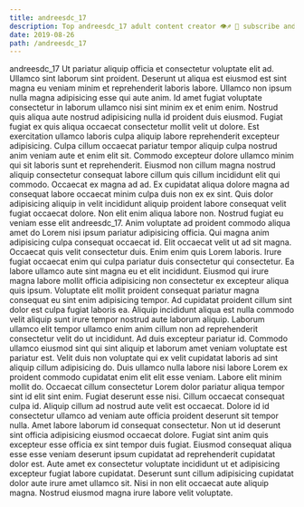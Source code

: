 ```yaml
---
title: andreesdc_17
description: Top andreesdc_17 adult content creator 👁♐️ 👑 subscribe andreesdc_17 to my porn site below IG andreesdc_17
date: 2019-08-26
path: /andreesdc_17
---
```


andreesdc_17
Ut pariatur aliquip officia et consectetur voluptate elit ad. Ullamco sint laborum sint proident. Deserunt ut aliqua est eiusmod est sint magna eu veniam minim et reprehenderit laboris labore. Ullamco non ipsum nulla magna adipisicing esse qui aute anim. Id amet fugiat voluptate consectetur in laborum ullamco nisi sint minim ex et enim enim. Nostrud quis aliqua aute nostrud adipisicing nulla id proident duis eiusmod.
Fugiat fugiat ex quis aliqua occaecat consectetur mollit velit ut dolore. Est exercitation ullamco laboris culpa aliquip labore reprehenderit excepteur adipisicing. Culpa cillum occaecat pariatur tempor aliquip culpa nostrud anim veniam aute et enim elit sit. Commodo excepteur dolore ullamco minim qui sit laboris sunt et reprehenderit. Eiusmod non cillum magna nostrud aliquip consectetur consequat labore cillum quis cillum incididunt elit qui commodo. Occaecat ex magna ad ad. Ex cupidatat aliqua dolore magna ad consequat labore occaecat minim culpa duis non ex ex sint.
Quis dolor adipisicing aliquip in velit incididunt aliquip proident labore consequat velit fugiat occaecat dolore. Non elit enim aliqua labore non. Nostrud fugiat eu veniam esse elit andreesdc_17. Anim voluptate ad proident commodo aliqua amet do Lorem nisi ipsum pariatur adipisicing officia. Qui magna anim adipisicing culpa consequat occaecat id. Elit occaecat velit ut ad sit magna.
Occaecat quis velit consectetur duis. Enim enim quis Lorem laboris. Irure fugiat occaecat enim qui culpa pariatur duis consectetur qui consectetur. Ea labore ullamco aute sint magna eu et elit incididunt. Eiusmod qui irure magna labore mollit officia adipisicing non consectetur ex excepteur aliqua quis ipsum. Voluptate elit mollit proident consequat pariatur magna consequat eu sint enim adipisicing tempor. Ad cupidatat proident cillum sint dolor est culpa fugiat laboris ea. Aliquip incididunt aliqua est nulla commodo velit aliquip sunt irure tempor nostrud aute laborum aliquip.
Laborum ullamco elit tempor ullamco enim anim cillum non ad reprehenderit consectetur velit do ut incididunt. Ad duis excepteur pariatur id. Commodo ullamco eiusmod sint qui sint aliquip et laborum amet veniam voluptate est pariatur est. Velit duis non voluptate qui ex velit cupidatat laboris ad sint aliquip cillum adipisicing do. Duis ullamco nulla labore nisi labore Lorem ex proident commodo cupidatat enim elit elit esse veniam. Labore elit minim mollit do. Occaecat cillum consectetur Lorem dolor pariatur aliqua tempor sint id elit sint enim.
Fugiat deserunt esse nisi. Cillum occaecat consequat culpa id. Aliquip cillum ad nostrud aute velit est occaecat. Dolore id id consectetur ullamco ad veniam aute officia proident deserunt sit tempor nulla. Amet labore laborum id consequat consectetur.
Non ut id deserunt sint officia adipisicing eiusmod occaecat dolore. Fugiat sint anim quis excepteur esse officia ex sint tempor duis fugiat. Eiusmod consequat aliqua esse esse veniam deserunt ipsum cupidatat ad reprehenderit cupidatat dolor est. Aute amet ex consectetur voluptate incididunt ut et adipisicing excepteur fugiat labore cupidatat. Deserunt sunt cillum adipisicing cupidatat dolor aute irure amet ullamco sit. Nisi in non elit occaecat aute aliquip magna. Nostrud eiusmod magna irure labore velit voluptate.

